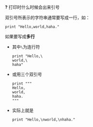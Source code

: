 **?** 打印时什么时候会出来引号

双引号所表示的字符串通常要写成一行，如：
```
print "Hello,world,haha."
```
如果要写成**多行**
- 其中`\`为连行符
  ```
  print "Hello,\
  world,\
  haha"
  ```
- 或用三个双引号
  ```
  print """
  Hello,
  world,
  haha.
  """
  ```
- 实际上就是
  ```
  print "Hello,\nworld,\nhaha."
  ```
